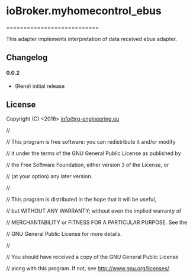 ﻿
# ioBroker.myhomecontrol_ebus
===========================

This adapter implements interpretation of data received ebus adapter.





## Changelog


#### 0.0.2
* (René) initial release

## License
Copyright (C) <2016>  <info@rg-engineering.eu>

//

//    This program is free software: you can redistribute it and/or modify

//    it under the terms of the GNU General Public License as published by

//    the Free Software Foundation, either version 3 of the License, or

//    (at your option) any later version.

//

//    This program is distributed in the hope that it will be useful,

//    but WITHOUT ANY WARRANTY; without even the implied warranty of

//    MERCHANTABILITY or FITNESS FOR A PARTICULAR PURPOSE.  See the

//    GNU General Public License for more details.

//

//    You should have received a copy of the GNU General Public License

//    along with this program.  If not, see <http://www.gnu.org/licenses/>.




